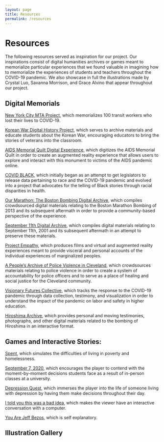 ```yaml
---
layout: page
title: Resources
permalink: /resources
---
```

<h1 class='grace'>Resources</h1>

The following resources served as inspiration for our project. Our inspirations consist of digital humanities archives or games meant to memorialize particular experiences that we found valuable in imagining how to memorialize the experiences of students and teachers throughout the COVID-19 pandemic.  We also showcase in full the illustrations made by Crystal Luo, Savanna Morrison, and Grace Alvino that appear throughout our project.   

<h2 class='savanna'>Digital Memorials</h2>

[New York City MTA Project](https://www.6sqft.com/mta-unveils-digital-memorial-honoring-over-100-transit-workers-lost-to-covid-19/), which memorializes 100 transit workers who lost their lives to COVID-19.

[Korean War Digital History Project](http://www.kwdhproject.org/), which serves to archive materials and educate students about the Korean War, encouraging educators to bring the stories of veterans into the classroom.

[AIDS Memorial Quilt Digital Experience](https://labs.utdallas.edu/public-interactives/aids-memorial-quilt-digital-experiences-project-2012/), which digitizes the AIDS Memorial Quilt in order to create an augmented reality experience that allows users to explore and interact with this monument to victims of the AIDS pandemic online.

[COVID BLACK](https://covidblack.org/), which initially began as an attempt to get legislators to release data pertaining to race and the COVID-19 pandemic and evolved into a project that advocates for the telling of Black stories through racial disparities in health.

[Our Marathon: The Boston Bombing Digital Archive](https://marathon.library.northeastern.edu/), which compiles crowdsourced digital materials relating to the Boston Marathon Bombing of 2013 and its subsequent aftermath in order to provide a community-based perspective of the experience.

[September 11th Digital Archive](https://911digitalarchive.org/about), which compiles digital materials relating to September 11th, 2001 and its subsequent aftermath in an attempt to preserve these materials.

[Project Empathy](https://www.projectempathyvr.com/#why-vr), which produces films and virtual and augmented reality experiences meant to provide visceral and personal accounts of the individual experiences of marginalized peoples.

[A People’s Archive of Police Violence in Cleveland](https://www.archivingpoliceviolence.org/), which crowdsources materials relating to police violence in order to create a system of accountability for police officers and to serve as a place of healing and social justice for the Cleveland community.

[Visionary Futures Collective](https://visionary-futures-collective.github.io/covid19/), which tracks the response to the COVID-19 pandemic through data collection, testimony, and visualization in order to understand the impact of the pandemic on labor and safety in higher education.

[Hiroshima Archive](https://hiroshima.archiving.jp/index_en.html), which provides personal and moving testimonies, photographs, and other digital materials related to the bombing of Hiroshima in an interactive format.

<h2 class='emma'>Games and Interactive Stories:</h2>

[Spent](http://playspent.org/html/), which simulates the difficulties of living in poverty and homelessness.

[September 7, 2020](https://caitkirby.com/downloads/Fall%202020.html), which encourages the player to contend with the moment-by-moment decisions students face as a result of in-person classes at a university.

[Depression Quest](http://www.depressionquest.com/dqfinal.html#2n.1e), which immerses the player into the life of someone living with depression by having them make decisions throughout their day.

[I told you this was a bad idea](https://jessicapadkin.itch.io/i-told-you-this-was-a-bad-idea), which makes the viewer have an interactive conversation with a computer. 

[You Are Jeff Bezos](https://direkris.itch.io/you-are-jeff-bezos), which is self explanatory. 

<h2 class='crystal'>Illustration Gallery</h2>

<img src="assets/img/resized/apartment_1000x800.png" alt="" class="gallery-right"/>

<img src="assets/img/resized/dormroom_1000x800.png" alt="" class="gallery-left"/>

<img src="assets/img/resized/fac_computer_1000x700.png" alt="" class="gallery-right"/>

<img src="assets/img/resized/grad_computer_1000x680.png" alt="" class="gallery-left"/>

<img src="assets/img/resized/kitchen_1000x800.png" alt="" class="gallery-right"/>

<img src="assets/img/resized/library1_1000x811.png" alt="" class="gallery-left"/>

<img src="assets/img/resized/library2_1000x811.png" alt="" class="gallery-right"/>

<img src="assets/img/resized/mask_1000x667.png" alt="" class="gallery-left"/>

<img src="assets/img/resized/mask2_1000x800.png" alt="" class="gallery-right"/>

<img src="assets/img/resized/newspaper-2_1000x776.png" alt="" class="gallery-left"/>

<img src="assets/img/resized/newspaper1_1000x800.png" alt="" class="gallery-right"/>

<img src="assets/img/resized/office_1000x1196.png" alt="" class="gallery-left"/>

<img src="assets/img/resized/party_1000x744.png" alt="" class="gallery-right"/>

<img src="assets/img/resized/party_outside_1000x744.png" alt="" class="gallery-left"/>

<img src="assets/img/resized/ravenphonecolorized_1000x1329.png" alt="" class="gallery-right"/>

<img src="assets/img/resized/textbook_1000x667.png" alt="" class="gallery-left"/>

<img src="assets/img/resized/tweetcolorized_1000x1379.png" alt="" class="gallery-right"/>

<img src="assets/img/resized/tweetconvocolorized_1000x1514.png" alt="" class="gallery-left"/>